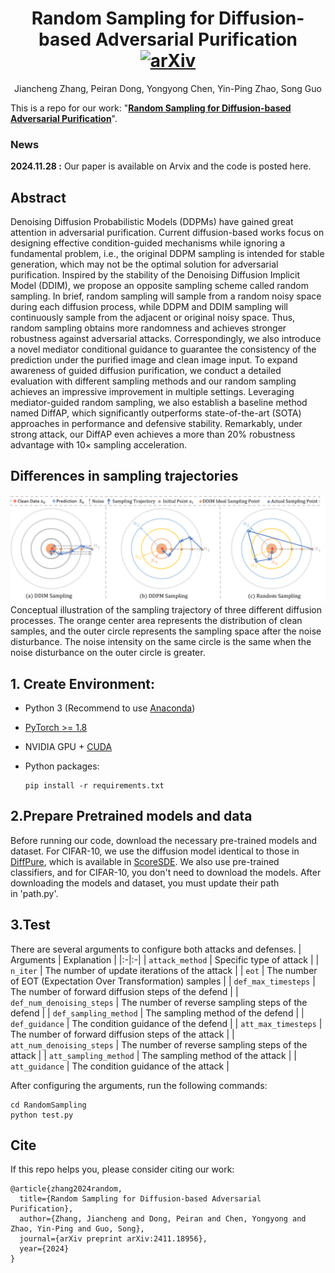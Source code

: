 <div align="center">
  
# Random Sampling for Diffusion-based Adversarial Purification [![arXiv](https://img.shields.io/badge/Arxiv-Paper-179bd3)](https://arxiv.org/abs/2411.18956)

Jiancheng Zhang, Peiran Dong, Yongyong Chen, Yin-Ping Zhao, Song Guo
</div>

This is a repo for our work: "**[Random Sampling for Diffusion-based Adversarial Purification](https://arxiv.org/abs/2411.18956)**".

### News

**2024.11.28 :** Our paper is available on Arvix and the code is posted here.

## Abstract

Denoising Diffusion Probabilistic Models (DDPMs) have gained great attention in adversarial purification. Current diffusion-based works focus on designing effective condition-guided mechanisms while ignoring a fundamental problem, i.e., the original DDPM sampling is intended for stable generation, which may not be the optimal solution for adversarial purification. Inspired by the stability of the Denoising Diffusion Implicit Model (DDIM), we propose an opposite sampling scheme called random sampling. In brief, random sampling will sample from a random noisy space during each diffusion process, while DDPM and DDIM sampling will continuously sample from the adjacent or original noisy space. Thus, random sampling obtains more randomness and achieves stronger robustness against adversarial attacks.
Correspondingly, we also introduce a novel mediator conditional guidance to guarantee the consistency of the prediction under the purified image and clean image input. To expand awareness of guided diffusion purification, we conduct a detailed evaluation with different sampling methods and our random sampling achieves an impressive improvement in multiple settings. Leveraging mediator-guided random sampling, we also establish a baseline method named DiffAP, which significantly outperforms state-of-the-art (SOTA) approaches in performance and defensive stability. Remarkably, under strong attack, our DiffAP even achieves a more than 20% robustness advantage with $10\times$ sampling acceleration. 

## Differences in sampling trajectories
<img src="./Figure/sampling_trajectory.png">
Conceptual illustration of the sampling trajectory of three different diffusion processes. The orange center area represents the distribution of clean samples, and the outer circle represents the sampling space after the noise disturbance. The noise intensity on the same circle is the same when the noise disturbance on the outer circle is greater.

## 1. Create Environment:

- Python 3 (Recommend to use [Anaconda](https://www.anaconda.com/download/#linux))

- [PyTorch >= 1.8](https://pytorch.org/)

- NVIDIA GPU + [CUDA](https://developer.nvidia.com/cuda-downloads)

- Python packages:

  ```shell
  pip install -r requirements.txt
  ```

## 2.Prepare Pretrained models and data
Before running our code, download the necessary pre-trained models and dataset. For CIFAR-10, we use the diffusion model identical to those in [DiffPure](https://github.com/NVlabs/DiffPure#requirements), which is available in [ScoreSDE](https://github.com/yang-song/score_sde_pytorch). We also use pre-trained classifiers, and for CIFAR-10, you don't need to download the models. After downloading the models and dataset, you must update their path in 'path.py'.

## 3.Test
There are several arguments to configure both attacks and defenses. 
| Arguments | Explanation | 
|:-|:-|
| `attack_method` | Specific type of attack |
| `n_iter` | The number of update iterations of the attack |
| `eot` | The number of EOT (Expectation Over Transformation) samples |
| `def_max_timesteps` | The number of forward diffusion steps of the defend |
| `def_num_denoising_steps` | The number of reverse sampling steps of the defend |
| `def_sampling_method` | The sampling method of the defend |
| `def_guidance` | The condition guidance of the defend |
| `att_max_timesteps` | The number of forward diffusion steps of the attack |
| `att_num_denoising_steps` | The number of reverse sampling steps of the attack |
| `att_sampling_method` | The sampling method of the attack |
| `att_guidance` | The condition guidance of the attack |

After configuring the arguments, run the following commands:
```shell
cd RandomSampling 
python test.py
```

## Cite
If this repo helps you, please consider citing our work:
```
@article{zhang2024random,
  title={Random Sampling for Diffusion-based Adversarial Purification},
  author={Zhang, Jiancheng and Dong, Peiran and Chen, Yongyong and Zhao, Yin-Ping and Guo, Song},
  journal={arXiv preprint arXiv:2411.18956},
  year={2024}
}
```
